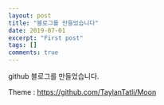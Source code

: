 ```yaml
---
layout: post
title: "블로그를 만들었습니다"
date: 2019-07-01
excerpt: "First post"
tags: []
comments: true
---
```

github 블로그를 만들었습니다.



Theme : https://github.com/TaylanTatli/Moon